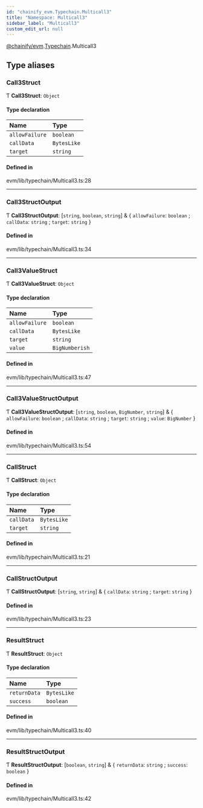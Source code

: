 ```yaml
---
id: "chainify_evm.Typechain.Multicall3"
title: "Namespace: Multicall3"
sidebar_label: "Multicall3"
custom_edit_url: null
---
```


[@chainify/evm](../modules/chainify_evm.md).[Typechain](chainify_evm.Typechain.md).Multicall3

## Type aliases

### Call3Struct

Ƭ **Call3Struct**: `Object`

#### Type declaration

| Name | Type |
| :------ | :------ |
| `allowFailure` | `boolean` |
| `callData` | `BytesLike` |
| `target` | `string` |

#### Defined in

evm/lib/typechain/Multicall3.ts:28

___

### Call3StructOutput

Ƭ **Call3StructOutput**: [`string`, `boolean`, `string`] & { `allowFailure`: `boolean` ; `callData`: `string` ; `target`: `string`  }

#### Defined in

evm/lib/typechain/Multicall3.ts:34

___

### Call3ValueStruct

Ƭ **Call3ValueStruct**: `Object`

#### Type declaration

| Name | Type |
| :------ | :------ |
| `allowFailure` | `boolean` |
| `callData` | `BytesLike` |
| `target` | `string` |
| `value` | `BigNumberish` |

#### Defined in

evm/lib/typechain/Multicall3.ts:47

___

### Call3ValueStructOutput

Ƭ **Call3ValueStructOutput**: [`string`, `boolean`, `BigNumber`, `string`] & { `allowFailure`: `boolean` ; `callData`: `string` ; `target`: `string` ; `value`: `BigNumber`  }

#### Defined in

evm/lib/typechain/Multicall3.ts:54

___

### CallStruct

Ƭ **CallStruct**: `Object`

#### Type declaration

| Name | Type |
| :------ | :------ |
| `callData` | `BytesLike` |
| `target` | `string` |

#### Defined in

evm/lib/typechain/Multicall3.ts:21

___

### CallStructOutput

Ƭ **CallStructOutput**: [`string`, `string`] & { `callData`: `string` ; `target`: `string`  }

#### Defined in

evm/lib/typechain/Multicall3.ts:23

___

### ResultStruct

Ƭ **ResultStruct**: `Object`

#### Type declaration

| Name | Type |
| :------ | :------ |
| `returnData` | `BytesLike` |
| `success` | `boolean` |

#### Defined in

evm/lib/typechain/Multicall3.ts:40

___

### ResultStructOutput

Ƭ **ResultStructOutput**: [`boolean`, `string`] & { `returnData`: `string` ; `success`: `boolean`  }

#### Defined in

evm/lib/typechain/Multicall3.ts:42
